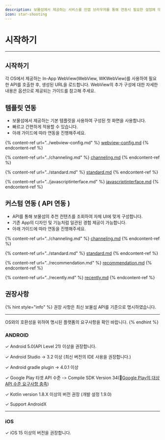 ```yaml
---
description: 보물섬에서 제공하는 서비스를 인앱 브라우저를 통해 연동시 필요한 설정에 대해 알아 보세요.
icon: star-shooting
---
```


# 시작하기

***

## 시작하기

각 OS에서 제공하는 In-App WebView(WebView, WKWebView)를 사용하여 필요한 API를 호출한 후, 생성된 URL을 로드합니다. WebView의 추가 구성에 대한 자세한 내용은 옵션으로 제공되는 가이드를 참고해 주세요.



## 템플릿 연동

* 보물섬에서 제공하는 기본 템플릿을 사용하여 구성된 첫 화면을 사용합니다.
* 빠르고 간편하게 적용할 수 있습니다.
* 아래 가이드에 따라 연동을 진행해주세요.

{% content-ref url="../webview-config.md" %}
[webview-config.md](../webview-config.md)
{% endcontent-ref %}

{% content-ref url="../channeling.md" %}
[channeling.md](../channeling.md)
{% endcontent-ref %}

{% content-ref url="../standard.md" %}
[standard.md](../standard.md)
{% endcontent-ref %}

{% content-ref url="../javascriptinterface.md" %}
[javascriptinterface.md](../javascriptinterface.md)
{% endcontent-ref %}



## 커스텀 연동 ( API 연동 )

* API를 통해 보물섬의 추천 컨텐츠를 조회하여 자체 UI에 맞게 구성합니다.
* 기존 App의 디자인 및 기능처럼 일관된 경험 제공이 가능합니다.
* 아래 가이드에 따라 연동을 진행해주세요.

{% content-ref url="../channeling.md" %}
[channeling.md](../channeling.md)
{% endcontent-ref %}

{% content-ref url="../standard.md" %}
[standard.md](../standard.md)
{% endcontent-ref %}

{% content-ref url="../recommendation.md" %}
[recommendation.md](../recommendation.md)
{% endcontent-ref %}

{% content-ref url="../recently.md" %}
[recently.md](../recently.md)
{% endcontent-ref %}



## 권장사항

{% hint style="info" %}
권장 사항은 최신 보물섬 API를 기준으로 명시하였습니다.

***

OS와의 호환성을 위하여 명시된 플랫폼의 요구사항을 확인 바랍니다.
{% endhint %}

### ANDROID

✓ Android 5.0(API Level 21) 이상을 권장합니다.

✓ Android Studio -> 3.2 이상 (최신 버전의 IDE 사용을 권장합니다.)

✓ Android gradle plugin -> 4.0.1 이상

✓ Google Play 타겟 API 수준 -> Compile SDK Version 34(:link:[Google Play의 대상 API 수준 요구사항 충족](https://developer.android.com/google/play/requirements/target-sdk?hl=ko))

✓ Kotlin version 1.8.X 이상의 버전 권장 (개발 설정 1.9.0)

✓ Support AndroidX

***

### iOS

✓  iOS 15 이상의 버전을 권장합니다.







